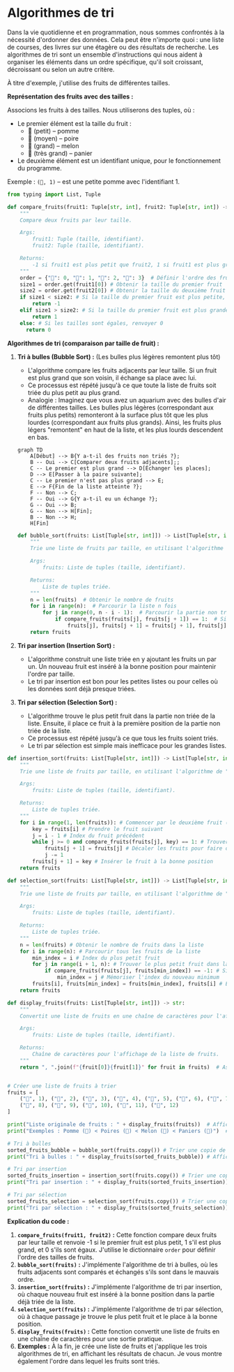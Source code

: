 # Algorithmes de tri

Dans la vie quotidienne et en programmation, nous sommes confrontés à la nécessité d'ordonner des données.
Cela peut être n'importe quoi : une liste de courses, des livres sur une étagère ou des résultats de recherche.
Les algorithmes de tri sont un ensemble d'instructions qui nous aident à organiser les éléments dans un ordre spécifique, qu'il soit croissant,
décroissant ou selon un autre critère.

À titre d'exemple, j'utilise des fruits de différentes tailles.

**Représentation des fruits avec des tailles :**

Associons les fruits à des tailles. Nous utiliserons des tuples, où :

*   Le premier élément est la taille du fruit :
    *   🍎 (petit) – pomme
    *   🍐 (moyen) – poire
    *   🍉 (grand) – melon
    *   🧺 (très grand) – panier
*   Le deuxième élément est un identifiant unique, pour le fonctionnement du programme.

Exemple : `(🍎, 1)` – est une petite pomme avec l'identifiant 1.

```python
from typing import List, Tuple

def compare_fruits(fruit1: Tuple[str, int], fruit2: Tuple[str, int]) -> int:
    """
    Compare deux fruits par leur taille.

    Args:
        fruit1: Tuple (taille, identifiant).
        fruit2: Tuple (taille, identifiant).

    Returns:
        -1 si fruit1 est plus petit que fruit2, 1 si fruit1 est plus grand que fruit2, 0 si égaux.
    """
    order = {"🍎": 0, "🍐": 1, "🍉": 2, "🧺": 3}  # Définir l'ordre des fruits par taille
    size1 = order.get(fruit1[0]) # Obtenir la taille du premier fruit
    size2 = order.get(fruit2[0]) # Obtenir la taille du deuxième fruit
    if size1 < size2: # Si la taille du premier fruit est plus petite, renvoyer -1
        return -1
    elif size1 > size2: # Si la taille du premier fruit est plus grande, renvoyer 1
        return 1
    else: # Si les tailles sont égales, renvoyer 0
      return 0
```

**Algorithmes de tri (comparaison par taille de fruit) :**

1.  **Tri à bulles (Bubble Sort) :** (Les bulles plus légères remontent plus tôt)
    *   L'algorithme compare les fruits adjacents par leur taille. Si un fruit est plus grand que son voisin, il échange sa place avec lui.
    *   Ce processus est répété jusqu'à ce que toute la liste de fruits soit triée du plus petit au plus grand.
    *   Analogie : Imaginez que vous avez un aquarium avec des bulles d'air de différentes tailles. Les bulles plus légères (correspondant aux fruits plus petits) remonteront à la surface plus tôt que les plus lourdes (correspondant aux fruits plus grands). Ainsi, les fruits plus légers "remontent" en haut de la liste, et les plus lourds descendent en bas.

    ```mermaid
    graph TD
        A[Début] --> B{Y a-t-il des fruits non triés ?};
        B -- Oui --> C[Comparer deux fruits adjacents];;
        C -- Le premier est plus grand --> D[Échanger les places];
        D --> E[Passer à la paire suivante];
        C -- Le premier n'est pas plus grand --> E;
        E --> F{Fin de la liste atteinte ?};
        F -- Non --> C;
        F -- Oui --> G{Y a-t-il eu un échange ?};
        G -- Oui --> B;
        G -- Non --> H[Fin];
        B -- Non --> H;
        H[Fin]
    ```
    ```python
    def bubble_sort(fruits: List[Tuple[str, int]]) -> List[Tuple[str, int]]:
        """
        Trie une liste de fruits par taille, en utilisant l'algorithme de "tri à bulles".

        Args:
            fruits: Liste de tuples (taille, identifiant).

        Returns:
            Liste de tuples triée.
        """
        n = len(fruits)  # Obtenir le nombre de fruits
        for i in range(n):  # Parcourir la liste n fois
            for j in range(0, n - i - 1):  # Parcourir la partie non triée de la liste
                if compare_fruits(fruits[j], fruits[j + 1]) == 1:  # Si le fruit de gauche est plus grand que le fruit de droite
                    fruits[j], fruits[j + 1] = fruits[j + 1], fruits[j]  # Échanger les places
        return fruits

    ```
2.  **Tri par insertion (Insertion Sort) :**
    *   L'algorithme construit une liste triée en y ajoutant les fruits un par un. Un nouveau fruit est inséré à la bonne position pour maintenir l'ordre par taille.
    *   Le tri par insertion est bon pour les petites listes ou pour celles où les données sont déjà presque triées.

3.  **Tri par sélection (Selection Sort) :**
    *   L'algorithme trouve le plus petit fruit dans la partie non triée de la liste. Ensuite, il place ce fruit à la première position de la partie non triée de la liste.
    *   Ce processus est répété jusqu'à ce que tous les fruits soient triés.
    *   Le tri par sélection est simple mais inefficace pour les grandes listes.





```python
def insertion_sort(fruits: List[Tuple[str, int]]) -> List[Tuple[str, int]]:
    """
    Trie une liste de fruits par taille, en utilisant l'algorithme de "tri par insertion".

    Args:
        fruits: Liste de tuples (taille, identifiant).

    Returns:
        Liste de tuples triée.
    """
    for i in range(1, len(fruits)): # Commencer par le deuxième fruit (le premier est considéré comme trié)
        key = fruits[i] # Prendre le fruit suivant
        j = i - 1 # Index du fruit précédent
        while j >= 0 and compare_fruits(fruits[j], key) == 1: # Trouver la position dans la partie triée où insérer le fruit
            fruits[j + 1] = fruits[j] # Décaler les fruits pour faire de la place au nouveau
            j -= 1
        fruits[j + 1] = key # Insérer le fruit à la bonne position
    return fruits

def selection_sort(fruits: List[Tuple[str, int]]) -> List[Tuple[str, int]]:
    """
    Trie une liste de fruits par taille, en utilisant l'algorithme de "tri par sélection".

    Args:
        fruits: Liste de tuples (taille, identifiant).

    Returns:
        Liste de tuples triée.
    """
    n = len(fruits) # Obtenir le nombre de fruits dans la liste
    for i in range(n): # Parcourir tous les fruits de la liste
        min_index = i # Index du plus petit fruit
        for j in range(i + 1, n): # Trouver le plus petit fruit dans la partie non triée
            if compare_fruits(fruits[j], fruits[min_index]) == -1: # Si un fruit plus petit que le minimum actuel est trouvé
                min_index = j # Mémoriser l'index du nouveau minimum
        fruits[i], fruits[min_index] = fruits[min_index], fruits[i] # Échanger le fruit actuel avec le plus petit de la partie non triée
    return fruits

def display_fruits(fruits: List[Tuple[str, int]]) -> str:
    """
    Convertit une liste de fruits en une chaîne de caractères pour l'affichage.

    Args:
        fruits: Liste de tuples (taille, identifiant).

    Returns:
        Chaîne de caractères pour l'affichage de la liste de fruits.
    """
    return ", ".join(f"{fruit[0]}{fruit[1]}" for fruit in fruits)  # Assembler la chaîne pour la sortie


# Créer une liste de fruits à trier
fruits = [
    ("🍉", 1), ("🍎", 2), ("🍐", 3), ("🧺", 4), ("🍎", 5), ("🍉", 6), ("🍐", 7),
    ("🍎", 8), ("🧺", 9), ("🍉", 10), ("🍐", 11), ("🍎", 12)
]

print("Liste originale de fruits : " + display_fruits(fruits))  # Afficher la liste originale
print("Exemples : Pomme (🍎) < Poires (🍐) < Melon (🍉) < Paniers (🧺)")  # Afficher l'ordre des fruits

# Tri à bulles
sorted_fruits_bubble = bubble_sort(fruits.copy()) # Trier une copie de la liste
print("Tri à bulles : " + display_fruits(sorted_fruits_bubble)) # Afficher le résultat

# Tri par insertion
sorted_fruits_insertion = insertion_sort(fruits.copy()) # Trier une copie de la liste
print("Tri par insertion : " + display_fruits(sorted_fruits_insertion)) # Afficher le résultat

# Tri par sélection
sorted_fruits_selection = selection_sort(fruits.copy()) # Trier une copie de la liste
print("Tri par sélection : " + display_fruits(sorted_fruits_selection)) # Afficher le résultat
```

**Explication du code :**

1.  **`compare_fruits(fruit1, fruit2)` :** Cette fonction compare deux fruits par leur taille et renvoie -1 si le premier fruit est plus petit, 1 s'il est plus grand, et 0 s'ils sont égaux. J'utilise le dictionnaire `order` pour définir l'ordre des tailles de fruits.
2.  **`bubble_sort(fruits)` :** J'implémente l'algorithme de tri à bulles, où les fruits adjacents sont comparés et échangés s'ils sont dans le mauvais ordre.
3.  **`insertion_sort(fruits)` :** J'implémente l'algorithme de tri par insertion, où chaque nouveau fruit est inséré à la bonne position dans la partie déjà triée de la liste.
4.  **`selection_sort(fruits)` :** J'implémente l'algorithme de tri par sélection, où à chaque passage je trouve le plus petit fruit et le place à la bonne position.
5.  **`display_fruits(fruits)` :** Cette fonction convertit une liste de fruits en une chaîne de caractères pour une sortie pratique.
6.  **Exemples :** À la fin, je crée une liste de fruits et j'applique les trois algorithmes de tri, en affichant les résultats de chacun. Je vous montre également l'ordre dans lequel les fruits sont triés.
